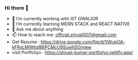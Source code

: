 ### Hi there 👋

- 🔭 I’m currently working with IIIT GWALIOR
- 🌱 I’m currently learning MERN STACK and REACT NATIVE
- 💬 Ask me about anything
- 📫 How to reach me: official.shivaji007@gmail.com
- Get Resume :  https://drive.google.com/file/d/1iWukOA-kFRxLMIWtqlB6PCMcU9SuwhSO/view
-  visit Portfoliyo : https://shivaji-kumar-portfoliyo.netlify.app/

